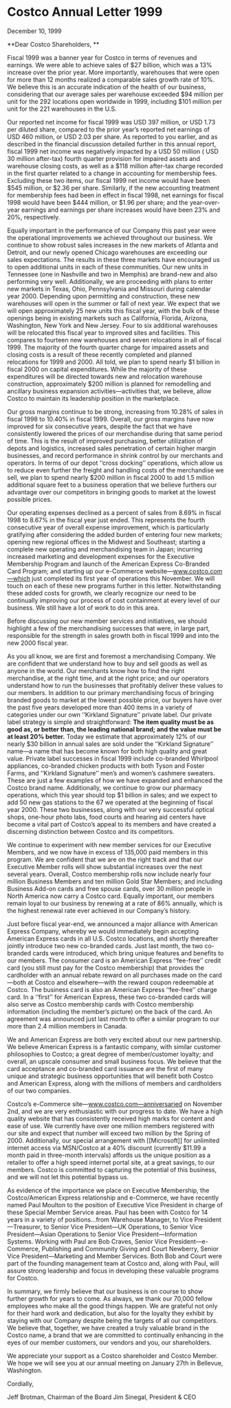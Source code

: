 # Costco Annual Letter 1999
December 10, 1999

**Dear Costco Shareholders, **

Fiscal 1999 was a banner year for Costco in terms of revenues and earnings. We were able to achieve sales of $27 billion, which was a 13% increase over the prior year. More importantly, warehouses that were open for more than 12 months realized a comparable sales growth rate of 10%. We believe this is an accurate indication of the health of our business, considering that our average sales per warehouse exceeded $94 million per unit for the 292 locations open worldwide in 1999, including $101 million per unit for the 221 warehouses in the U.S. 

Our reported net income for fiscal 1999 was USD 397 million, or USD 1.73 per diluted share, compared to the prior year’s reported net earnings of USD 460 million, or USD 2.03 per share. As reported to you earlier, and as described in the financial discussion detailed further in this annual report, fiscal 1999 net income was negatively impacted by a USD 50 million ( USD 30 million after-tax) fourth quarter provision for impaired assets and warehouse closing costs, as well as a $118 million after-tax charge recorded in the first quarter related to a change in accounting for membership fees. Excluding these two items, our fiscal 1999 net income would have been $545 million, or $2.36 per share. Similarly, if the new accounting treatment for membership fees had been in effect in fiscal 1998, net earnings for fiscal 1998 would have been $444 million, or $1.96 per share; and the year-over-year earnings and earnings per share increases would have been 23% and 20%, respectively.

Equally important in the performance of our Company this past year were the operational improvements we achieved throughout our business. We continue to show robust sales increases in the new markets of Atlanta and Detroit, and our newly opened Chicago warehouses are exceeding our sales expectations. The results in these three markets have encouraged us to open additional units in each of these communities. Our new units in Tennessee (one in Nashville and two in Memphis) are brand-new and also performing very well. Additionally, we are proceeding with plans to enter new markets in Texas, Ohio, Pennsylvania and Missouri during calendar year 2000. Depending upon permitting and construction, these new warehouses will open in the summer or fall of next year. We expect that we will open approximately 25 new units this fiscal year, with the bulk of these openings being in existing markets such as California, Florida, Arizona, Washington, New York and New Jersey. Four to six additional warehouses will be relocated this fiscal year to improved sites and facilities. This compares to fourteen new warehouses and seven relocations in all of fiscal 1999. The majority of the fourth quarter charge for impaired assets and closing costs is a result of these recently completed and planned relocations for 1999 and 2000. All told, we plan to spend nearly $1 billion in fiscal 2000 on capital expenditures. While the majority of these expenditures will be directed towards new and relocation warehouse construction, approximately $200 million is planned for remodelling and ancillary business expansion activities—activities that, we believe, allow Costco to maintain its leadership position in the marketplace.

Our gross margins continue to be strong, increasing from 10.28% of sales in fiscal 1998 to 10.40% in fiscal 1999. Overall, our gross margins have now improved for six consecutive years, despite the fact that we have consistently lowered the prices of our merchandise during that same period of time. This is the result of improved purchasing, better utilization of depots and logistics, increased sales penetration of certain higher margin businesses, and record performance in shrink control by our merchants and operators. In terms of our depot ‘‘cross docking’’ operations, which allow us to reduce even further the freight and handling costs of the merchandise we sell, we plan to spend nearly $200 million in fiscal 2000 to add 1.5 million additional square feet to a business operation that we believe furthers our advantage over our competitors in bringing goods to market at the lowest possible prices.

Our operating expenses declined as a percent of sales from 8.69% in fiscal 1998 to 8.67% in the fiscal year just ended. This represents the fourth consecutive year of overall expense improvement, which is particularly gratifying after considering the added burden of entering four new markets; opening new regional offices in the Midwest and Southeast; starting a complete new operating and merchandising team in Japan; incurring increased marketing and development expenses for the Executive Membership Program and launch of the American Express Co-Branded Card Program; and starting up our e-Commerce website—www.costco.com—which just completed its first year of operations this November. We will touch on each of these new programs further in this letter. Notwithstanding these added costs for growth, we clearly recognize our need to be continually improving our process of cost containment at every level of our business. We still have a lot of work to do in this area.

Before discussing our new member services and initiatives, we should highlight a few of the merchandising successes that were, in large part, responsible for the strength in sales growth both in fiscal 1999 and into the new 2000 fiscal year.

As you all know, we are first and foremost a merchandising Company. We are confident that we understand how to buy and sell goods as well as anyone in the world. Our merchants know how to find the right merchandise, at the right time, and at the right price; and our operators understand how to run the businesses that profitably deliver these values to our members. In addition to our primary merchandising focus of bringing branded goods to market at the lowest possible price, our buyers have over the past five years developed more than 400 items in a variety of categories under our own ‘‘Kirkland Signature’’ private label. Our private label strategy is simple and straightforward: **The item quality must be as good as, or better than, the leading national brand; and the value must be at least 20% better.** Today we estimate that approximately 12% of our nearly $30 billion in annual sales are sold under the ‘‘Kirkland Signature’’ name—a name that has become known for both high quality and great value. Private label successes in fiscal 1999 include co-branded Whirlpool appliances, co-branded chicken products with both Tyson and Foster Farms, and ‘‘Kirkland Signature’’ men’s and women’s cashmere sweaters. These are just a few examples of how we have expanded and enhanced the Costco brand name. Additionally, we continue to grow our pharmacy operations, which this year should top $1 billion in sales; and we expect to add 50 new gas stations to the 67 we operated at the beginning of fiscal year 2000. These two businesses, along with our very successful optical shops, one-hour photo labs, food courts and hearing aid centers have become a vital part of Costco’s appeal to its members and have created a discerning distinction between Costco and its competitors.

We continue to experiment with new member services for our Executive Members, and we now have in excess of 135,000 paid members in this program. We are confident that we are on the right track and that our Executive Member rolls will show substantial increases over the next several years. Overall, Costco membership rolls now include nearly four million Business Members and ten million Gold Star Members; and including Business Add-on cards and free spouse cards, over 30 million people in North America now carry a Costco card. Equally important, our members remain loyal to our business by renewing at a rate of 86% annually, which is the highest renewal rate ever achieved in our Company’s history.

Just before fiscal year-end, we announced a major alliance with American Express Company, whereby we would immediately begin accepting American Express cards in all U.S. Costco locations, and shortly thereafter jointly introduce two new co-branded cards. Just last month, the two co-branded cards were introduced, which bring unique features and benefits to our members. The consumer card is an American Express ‘‘fee-free’’ credit card (you still must pay for the Costco membership) that provides the cardholder with an annual rebate reward on all purchases made on the card—both at Costco and elsewhere—with the reward coupon redeemable at Costco. The business card is also an American Express ‘‘fee-free’’ charge card. In a ‘‘first’’ for American Express, these two co-branded cards will also serve as Costco membership cards with Costco membership information (including the member’s picture) on the back of the card. An agreement was announced just last month to offer a similar program to our more than 2.4 million members in Canada. 

We and American Express are both very excited about our new partnership. We believe American Express is a fantastic company, with similar customer philosophies to Costco; a great degree of member/customer loyalty; and overall, an upscale consumer and small business focus. We believe that the card acceptance and co-branded card issuance are the first of many unique and strategic business opportunities that will benefit both Costco and American Express, along with the millions of members and cardholders of our two companies. 

Costco’s e-Commerce site—www.costco.com—anniversaried on November 2nd, and we are very enthusiastic with our progress to date. We have a high quality website that has consistently received high marks for content and ease of use. We currently have over one million members registered with our site and expect that number will exceed two million by the Spring of 2000. Additionally, our special arrangement with [[Microsoft]] for unlimited internet access via MSN/Costco at a 40% discount (currently $11.99 a month paid in three-month intervals) affords us the unique position as a retailer to offer a high speed internet portal site, at a great savings, to our members. Costco is committed to capturing the potential of this business, and we will not let this potential bypass us.

As evidence of the importance we place on Executive Membership, the Costco/American Express relationship and e-Commerce, we have recently named Paul Moulton to the position of Executive Vice President in charge of these Special Member Service areas. Paul has been with Costco for 14 years in a variety of positions…from Warehouse Manager, to Vice President—Treasurer, to Senior Vice President—UK Operations, to Senior Vice President—Asian Operations to Senior Vice President—Information Systems. Working with Paul are Bob Craves, Senior Vice President—e-Commerce, Publishing and Community Giving and Court Newberry, Senior Vice President—Marketing and Member Services. Both Bob and Court were part of the founding management team at Costco and, along with Paul, will assure strong leadership and focus in developing these valuable programs for Costco.

In summary, we firmly believe that our business is on course to show further growth for years to come. As always, we thank our 70,000 fellow employees who make all the good things happen. We are grateful not only for their hard work and dedication, but also for the loyalty they exhibit by staying with our Company despite being the targets of all our competitors. We believe that, together, we have created a truly valuable brand in the Costco name, a brand that we are committed to continually enhancing in the eyes of our member customers, our vendors and you, our shareholders.

We appreciate your support as a Costco shareholder and Costco Member. We hope we will see you at our annual meeting on January 27th in Bellevue, Washington.

Cordially, 

Jeff Brotman, Chairman of the Board
Jim Sinegal, President & CEO